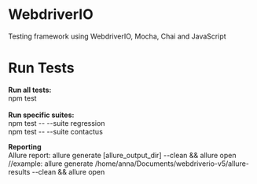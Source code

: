 # WebdriverIO
Testing framework using WebdriverIO, Mocha, Chai and JavaScript

# Run Tests
<b>Run all tests:</b> <br>
npm test <br><br> 
<b>Run specific suites:</b> <br>
npm test -- --suite regression <br>
npm test -- --suite contactus <br>

<b>Reporting</b>
<br>
Allure report: allure generate [allure_output_dir] --clean && allure open <br>
//example: allure generate /home/anna/Documents/webdriverio-v5/allure-results --clean && allure open



